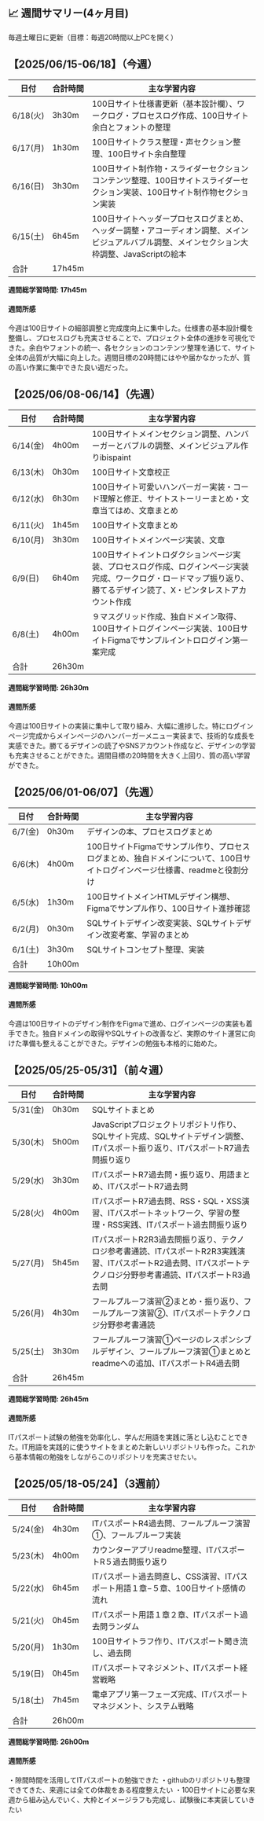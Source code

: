 ## 📈 週間サマリー(4ヶ月目)

毎週土曜日に更新（目標：毎週20時間以上PCを開く）

## 【2025/06/15-06/18】（今週）
| 日付    | 合計時間 | 主な学習内容 |
|---------|----------|--------------|
| 6/18(火) | 3h30m    | 100日サイト仕様書更新（基本設計欄）、ワークログ・プロセスログ作成、100日サイト余白とフォントの整理 |
| 6/17(月) | 1h30m    | 100日サイトクラス整理・声セクション整理、100日サイト余白整理 |
| 6/16(日) | 3h30m    | 100日サイト制作物・スライダーセクションコンテンツ整理、100日サイトスライダーセクション実装、100日サイト制作物セクション実装 |
| 6/15(土) | 6h45m    | 100日サイトヘッダープロセスログまとめ、ヘッダー調整・アコーディオン調整、メインビジュアルバブル調整、メインセクション大枠調整、JavaScriptの絵本 |
| 合計     | 17h45m   |              |

**週間総学習時間: 17h45m**
#### 週間所感
今週は100日サイトの細部調整と完成度向上に集中した。仕様書の基本設計欄を整備し、プロセスログも充実させることで、プロジェクト全体の進捗を可視化できた。余白やフォントの統一、各セクションのコンテンツ整理を通じて、サイト全体の品質が大幅に向上した。週間目標の20時間にはやや届かなかったが、質の高い作業に集中できた良い週だった。

## 【2025/06/08-06/14】（先週）
| 日付    | 合計時間 | 主な学習内容 |
|---------|----------|--------------|
| 6/14(金) | 4h00m    | 100日サイトメインセクション調整、ハンバーガーとバブルの調整、メインビジュアル作りibispaint |
| 6/13(木) | 0h30m    | 100日サイト文章校正 |
| 6/12(水) | 6h30m    | 100日サイト可愛いハンバーガー実装・コード理解と修正、サイトストーリーまとめ・文章当てはめ、文章まとめ |
| 6/11(火) | 1h45m    | 100日サイト文章まとめ |
| 6/10(月) | 3h30m    | 100日サイトメインページ実装、文章 |
| 6/9(日)  | 6h40m    | 100日サイトイントロダクションページ実装、プロセスログ作成、ログインページ実装完成、ワークログ・ロードマップ振り返り、勝てるデザイン読了、X・ピンタレストアカウント作成 |
| 6/8(土)  | 4h00m    | ９マスグリッド作成、独自ドメイン取得、100日サイトログインページ実装、100日サイトFigmaでサンプルイントロログイン第一案完成 |
| 合計     | 26h30m   |              |

**週間総学習時間: 26h30m**
#### 週間所感
今週は100日サイトの実装に集中して取り組み、大幅に進捗した。特にログインページ完成からメインページのハンバーガーメニュー実装まで、技術的な成長を実感できた。勝てるデザインの読了やSNSアカウント作成など、デザインの学習も充実させることができた。週間目標の20時間を大きく上回り、質の高い学習ができた。

## 【2025/06/01-06/07】（先週）
| 日付    | 合計時間 | 主な学習内容 |
|---------|----------|--------------|
| 6/7(金) | 0h30m    | デザインの本、プロセスログまとめ |
| 6/6(木) | 4h00m    | 100日サイトFigmaでサンプル作り、プロセスログまとめ、独自ドメインについて、100日サイトログインページ仕様書、readmeと役割分け |
| 6/5(水) | 1h30m    | 100日サイトメインHTMLデザイン構想、Figmaでサンプル作り、100日サイト進捗確認 |
| 6/2(月) | 0h30m    | SQLサイトデザイン改変実装、SQLサイトデザイン改変考案、学習のまとめ |
| 6/1(土) | 3h30m    | SQLサイトコンセプト整理、実装 |
| 合計     | 10h00m   |              |

**週間総学習時間: 10h00m**
#### 週間所感
今週は100日サイトのデザイン制作をFigmaで進め、ログインページの実装も着手できた。独自ドメインの取得やSQLサイトの改善など、実際のサイト運営に向けた準備も整えることができた。デザインの勉強も本格的に始めた。

## 【2025/05/25-05/31】（前々週）
| 日付    | 合計時間 | 主な学習内容 |
|---------|----------|--------------|
| 5/31(金) | 0h30m   | SQLサイトまとめ |
| 5/30(木) | 5h00m   | JavaScriptプロジェクトリポジトリ作り、SQLサイト完成、SQLサイトデザイン調整、ITパスポート振り返り、ITパスポートR7過去問振り返り |
| 5/29(水) | 3h30m   | ITパスポートR7過去問・振り返り、用語まとめ、ITパスポートR7過去問 |
| 5/28(火) | 4h00m   | ITパスポートR7過去問、RSS・SQL・XSS演習、ITパスポートネットワーク、学習の整理・RSS実践、ITパスポート過去問振り返り |
| 5/27(月) | 5h45m   | ITパスポートR2R3過去問振り返り、テクノロジ参考書通読、ITパスポートR2R3実践演習、ITパスポートR2過去問、ITパスポートテクノロジ分野参考書通読、ITパスポートR3過去問 |
| 5/26(月) | 4h30m   | フールプルーフ演習②まとめ・振り返り、フールプルーフ演習②、ITパスポートテクノロジ分野参考書通読 |
| 5/25(土) | 3h30m   | フールプルーフ演習①ページのレスポンシブルデザイン、フールプルーフ演習①まとめとreadmeへの追加、ITパスポートR4過去問 |
| 合計     | 26h45m  |              |

**週間総学習時間: 26h45m**
#### 週間所感
ITパスポート試験の勉強を効率化し、学んだ用語を実践に落とし込むことできた。IT用語を実践的に使うサイトをまとめた新しいリポジトリも作った。これから基本情報の勉強をしながらこのリポジトリを充実させたい。

## 【2025/05/18-05/24】（3週前）
| 日付    | 合計時間 | 主な学習内容 |
|---------|----------|--------------|
| 5/24(金) | 4h30m   | ITパスポートR4過去問、フールプルーフ演習①、フールプルーフ実装 |
| 5/23(木) | 4h00m   | カウンターアプリreadme整理、ITパスポートR５過去問振り返り |
| 5/22(水) | 6h45m   | ITパスポート過去問直し、CSS演習、ITパスポート用語１章−５章、100日サイト感情の流れ |
| 5/21(火) | 0h45m   | ITパスポート用語１章２章、ITパスポート過去問ランダム |
| 5/20(月) | 1h30m   | 100日サイトラフ作り、ITパスポート聞き流し、過去問 |
| 5/19(日) | 0h45m   | ITパスポートマネジメント、ITパスポート経営戦略 |
| 5/18(土) | 7h45m   | 電卓アプリ第一フェーズ完成、ITパスポートマネジメント、システム戦略 |
| 合計     | 26h00m  |              |

**週間総学習時間: 26h00m**
#### 週間所感
・隙間時間を活用してITパスポートの勉強できた
・githubのリポジトリも整理できてきた、来週には全ての体裁をある程度整えたい
・100日サイトに必要な来週から組み込んでいく、大枠とイメージラフも完成し、試験後に本実装していきたい